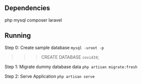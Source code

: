 ## Dependencies
php
mysql
composer
laravel

## Running
Step 0: Create sample database
`mysql -uroot -p`
>>> CREATE DATABASE `covid19`;

Step 1: Migrate dummy database data
`php artisan migrate:fresh`

Step 2: Serve Application
`php artisan serve`
